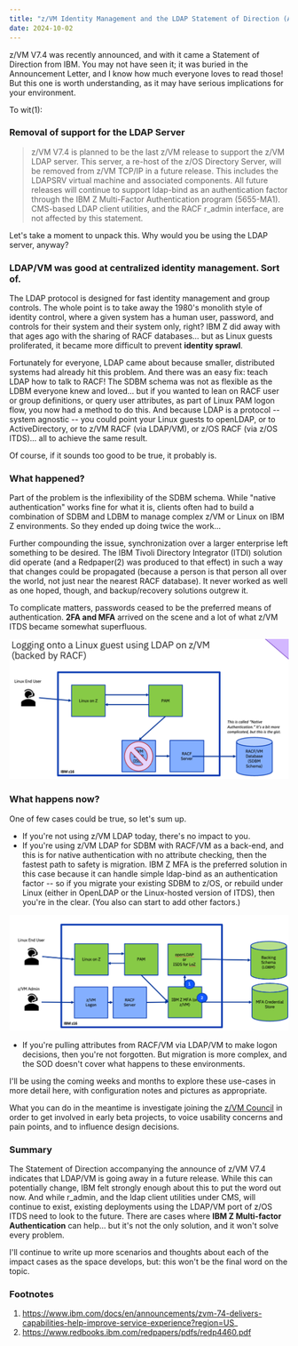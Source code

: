 ```yaml
---
title: "z/VM Identity Management and the LDAP Statement of Direction (An Intro)"
date: 2024-10-02
---
```


z/VM V7.4 was recently announced, and with it came a Statement of Direction from IBM. You may not have seen it; it was buried in the Announcement Letter, and I know 
how much everyone loves to read those! But this one is worth understanding, as it may have serious implications for your environment.

To wit(1):


### Removal of support for the LDAP Server

> z/VM V7.4 is planned to be the last z/VM release to support the z/VM LDAP server. This server,
> a re-host of the z/OS Directory Server, will be removed from z/VM TCP/IP in a future release.
> This includes the LDAPSRV virtual machine and associated components. All future releases will
> continue to support ldap-bind as an authentication factor through the IBM Z Multi-Factor
> Authentication program (5655-MA1). CMS-based LDAP client utilities, and the RACF r_admin
> interface, are not affected by this statement.

Let's take a moment to unpack this.  Why would you be using the LDAP server, anyway?


### LDAP/VM was good at centralized identity management. Sort of.
The LDAP protocol is designed for fast identity management and group controls.  The whole point is to take away the 1980's monolith style
of identity control, where a given system has a human user, password, and controls for their system and their system only, right?
IBM Z did away with that ages ago with the sharing of RACF databases... but as Linux guests proliferated, it became more difficult
to prevent **identity sprawl**.

Fortunately for everyone, LDAP came about because smaller, distributed systems had already hit this problem.  And there was an easy
fix: teach LDAP how to talk to RACF!  The SDBM schema was not as flexible as the LDBM everyone knew and loved... but if you wanted
to lean on RACF user or group definitions, or query user attributes, as part of Linux PAM logon flow, you now had a method to do
this.  And because LDAP is a protocol -- system agnostic -- you could point your Linux guests to openLDAP, or to ActiveDirectory,
or to z/VM RACF (via LDAP/VM), or z/OS RACF (via z/OS ITDS)... all to achieve the same result.

Of course, if it sounds too good to be true, it probably is.


### What happened?
Part of the problem is the inflexibility of the SDBM schema. While "native authentication" works fine for what it is, clients
often had to build a combination of SDBM and LDBM to manage complex z/VM or Linux on IBM Z environments.  So they
ended up doing twice the work...

Further compounding the issue, synchronization over a larger enterprise left something to be desired.  The IBM Tivoli Directory
Integrator (ITDI) solution did operate (and a Redpaper(2) was produced to that effect) in such a way that changes could be
propagated (because a person is that person all over the world, not just near the nearest RACF database).  It never worked
as well as one hoped, though, and backup/recovery solutions outgrew it.

To complicate matters, passwords ceased to be the preferred means of authentication. **2FA and MFA** arrived on the scene
and a lot of what z/VM ITDS became somewhat superfluous.

<img src="../docs/assets/ldap011.png"/>


### What happens now?
One of few cases could be true, so let's sum up.

* If you're not using z/VM LDAP today, there's no impact to you.
* If you're using z/VM LDAP for SDBM with RACF/VM as a back-end, and this is for native authentication with no attribute checking, then the fastest path to safety is migration. IBM Z MFA is the preferred solution in this case because it can handle simple ldap-bind as an authentication factor -- so if you migrate your existing SDBM to z/OS, or rebuild under Linux (either in OpenLDAP or the Linux-hosted version of ITDS), then you're in the clear.  (You also can start to add other factors.)

<img src="../docs/assets/ldap012.png"/>

* If you're pulling attributes from RACF/VM via LDAP/VM to make logon decisions, then you're not forgotten. But migration is more complex, and the SOD doesn't cover what happens to these environments.

I'll be using the coming weeks and months to explore these use-cases in more detail here, with configuration notes and pictures as appropriate. 

What you can do in the meantime is investigate joining the [z/VM Council](https://community.ibm.com/community/user/ibmz-and-linuxone/groups/private?CommunityKey=6bce2cb7-f803-4232-822f-04c913ac0e13)
in order to get involved in early beta projects, to voice usability concerns and pain points, and to influence design decisions.  


### Summary
The Statement of Direction accompanying the announce of z/VM V7.4 indicates that LDAP/VM is going away in a future release.  While this can potentially change, IBM felt strongly enough about this to put the word out now.  And while r_admin, and the ldap client utilities under CMS, will continue to exist, existing deployments using the LDAP/VM port of z/OS ITDS need
to look to the future.  There are cases where **IBM Z Multi-factor Authentication** can help... but it's not the only solution, and it won't solve every problem. 

I'll continue to write up more scenarios and thoughts about each of the impact cases as the space develops, but: this won't be the final word on the topic.



### Footnotes
1. https://www.ibm.com/docs/en/announcements/zvm-74-delivers-capabilities-help-improve-service-experience?region=US_
2. https://www.redbooks.ibm.com/redpapers/pdfs/redp4460.pdf
